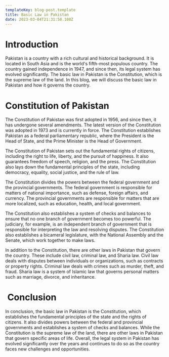 ```yaml
---
templateKey: blog-post.template
title: Basic Law in Pakistan
date: 2023-03-04T21:31:58.108Z
---
```

# ﻿Introduction 
Pakistan is a country with a rich cultural and historical background. It is located in South Asia and is the world's fifth-most populous country. The country gained independence in 1947, and since then, its legal system has evolved significantly. The basic law in Pakistan is the Constitution, which is the supreme law of the land. In this blog, we will discuss the basic law in Pakistan and how it governs the country.

# ﻿Constitution of Pakistan

The Constitution of Pakistan was first adopted in 1956, and since then, it has undergone several amendments. The latest version of the Constitution was adopted in 1973 and is currently in force. The Constitution establishes Pakistan as a federal parliamentary republic, where the President is the Head of State, and the Prime Minister is the Head of Government.

The Constitution of Pakistan sets out the fundamental rights of citizens, including the right to life, liberty, and the pursuit of happiness. It also guarantees freedom of speech, religion, and the press. The Constitution also lays down the fundamental principles of the state, including democracy, equality, social justice, and the rule of law.

The Constitution divides the powers between the federal government and the provincial governments. The federal government is responsible for matters of national importance, such as defense, foreign affairs, and currency. The provincial governments are responsible for matters that are more localized, such as education, health, and local government.

The Constitution also establishes a system of checks and balances to ensure that no one branch of government becomes too powerful. The judiciary, for example, is an independent branch of government that is responsible for interpreting the law and resolving disputes. The Constitution also establishes a bicameral legislature, with the National Assembly and the Senate, which work together to make laws.

In addition to the Constitution, there are other laws in Pakistan that govern the country. These include civil law, criminal law, and Sharia law. Civil law deals with disputes between individuals or organizations, such as contracts or property rights. Criminal law deals with crimes such as murder, theft, and fraud. Sharia law is a system of Islamic law that governs personal matters such as marriage, divorce, and inheritance.

# ﻿ Conclusion
In conclusion, the basic law in Pakistan is the Constitution, which establishes the fundamental principles of the state and the rights of citizens. It also divides powers between the federal and provincial governments and establishes a system of checks and balances. While the Constitution is the supreme law of the land, there are other laws in Pakistan that govern specific areas of life. Overall, the legal system in Pakistan has evolved significantly over the years and continues to do so as the country faces new challenges and opportunities.